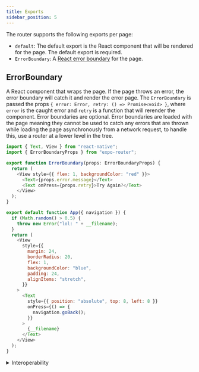 ```yaml
---
title: Exports
sidebar_position: 5
---
```


The router supports the following exports per page:

- `default`: The default export is the React component that will be rendered for the page. The default export is required.
- `ErrorBoundary`: A [React error boundary](https://reactjs.org/docs/error-boundaries.html) for the page.

## ErrorBoundary

A React component that wraps the page. If the page throws an error, the error boundary will catch it and render the error page. The `ErrorBoundary` is passed the props `{ error: Error, retry: () => Promise<void> }`, where `error` is the caught error and `retry` is a function that will rerender the component. Error boundaries are optional. Error boundaries are loaded with the page meaning they cannot be used to catch any errors that are thrown while loading the page asynchronously from a network request, to handle this, use a router at a lower level in the tree.

```js title=app/index.tsx
import { Text, View } from "react-native";
import { ErrorBoundaryProps } from "expo-router";

export function ErrorBoundary(props: ErrorBoundaryProps) {
  return (
    <View style={{ flex: 1, backgroundColor: "red" }}>
      <Text>{props.error.message}</Text>
      <Text onPress={props.retry}>Try Again?</Text>
    </View>
  );
}

export default function App({ navigation }) {
  if (Math.random() > 0.5) {
    throw new Error("lol: " + __filename);
  }
  return (
    <View
      style={{
        margin: 24,
        borderRadius: 20,
        flex: 1,
        backgroundColor: "blue",
        padding: 24,
        alignItems: "stretch",
      }}
    >
      <Text
        style={{ position: "absolute", top: 8, left: 8 }}
        onPress={() => {
          navigation.goBack();
        }}
      >
        {__filename}
      </Text>
    </View>
  );
}
```

<details>
  <summary>Interoperability</summary>

The exports convention is somewhat similar to [Redwood cells](https://redwoodjs.com/docs/cells) and data loading in [Remix](https://remix.run/docs/en/v1/api/conventions#data-loading), Next.js, etc.

</details>
